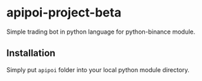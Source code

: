 # apipoi-project-beta
Simple trading bot in python language for python-binance module.

## Installation
Simply put `apipoi` folder into your local python module directory.
